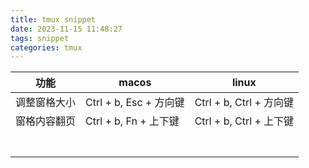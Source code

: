 ```yaml
---
title: tmux snippet
date: 2023-11-15 11:48:27
tags: snippet
categories: tmux
---
```




| 功能         | macos                  | linux                   |
| ------------ | ---------------------- | ----------------------- |
| 调整窗格大小 | Ctrl + b, Esc + 方向键 | Ctrl + b, Ctrl + 方向键 |
| 窗格内容翻页 | Ctrl + b, Fn + 上下键  | Ctrl + b, Ctrl + 上下键 |
|              |                        |                         |
|              |                        |                         |
|              |                        |                         |
|              |                        |                         |
|              |                        |                         |
|              |                        |                         |
|              |                        |                         |

